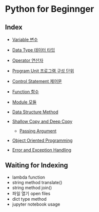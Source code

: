 # Python for Beginnger

## Index

- [Variable 변수](./variable.md)

- [Data Type 데이터 타입](./data_type.md)

- [Operator 연산자](./operator.md)

- [Program Unit 프로그램 구성 단위](./program_unit.md)

- [Control Statement 제어문](./control_statement/)

- [Function 함수](./function/)

- [Module 모듈](./module/)

- [Data Structure Method](./data_structure_method.md)

- [Shallow Copy and Deep Copy](./shallow_copy_and_deep_copy.md)

  - [Passing Argument](./passing_arguments.md)

- [Object Oriented Programming](./object_oriented_programming/readme.md)

- [Error and Exception Handling](./error_and_exception_handling/readme.md)

## Waiting for Indexing

- lambda function
- string method translate()
- string method join()
- 파일 열기 open files
- dict type method
- jupyter notebook usage
